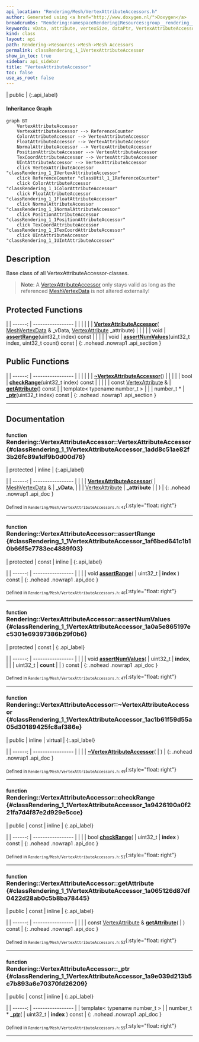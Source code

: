 ```yaml
---
api_location: "Rendering/Mesh/VertexAttributeAccessors.h"
author: Generated using <a href="http://www.doxygen.nl/">Doxygen</a>
breadcrumbs: "Rendering:namespaceRendering|Resources:group__rendering__resources|Mesh:group__mesh|Mesh Accessors:group__mesh__accessor"
keywords: vData, attribute, vertexSize, dataPtr, VertexAttributeAccessor, assertRange, assertNumValues, ~VertexAttributeAccessor, checkRange, getAttribute, _ptr, throwRangeError
kind: class
layout: api
path: Rendering->Resources->Mesh->Mesh Accessors
permalink: classRendering_1_1VertexAttributeAccessor
show_in_toc: true
sidebar: api_sidebar
title: "VertexAttributeAccessor"
toc: false
use_as_root: false
---
```


| public |
{:.api_label}

#### Inheritance Graph

```mermaid
graph BT
	VertexAttributeAccessor
	VertexAttributeAccessor --> ReferenceCounter
	ColorAttributeAccessor --> VertexAttributeAccessor
	FloatAttributeAccessor --> VertexAttributeAccessor
	NormalAttributeAccessor --> VertexAttributeAccessor
	PositionAttributeAccessor --> VertexAttributeAccessor
	TexCoordAttributeAccessor --> VertexAttributeAccessor
	UIntAttributeAccessor --> VertexAttributeAccessor
	click VertexAttributeAccessor "classRendering_1_1VertexAttributeAccessor"
	click ReferenceCounter "classUtil_1_1ReferenceCounter"
	click ColorAttributeAccessor "classRendering_1_1ColorAttributeAccessor"
	click FloatAttributeAccessor "classRendering_1_1FloatAttributeAccessor"
	click NormalAttributeAccessor "classRendering_1_1NormalAttributeAccessor"
	click PositionAttributeAccessor "classRendering_1_1PositionAttributeAccessor"
	click TexCoordAttributeAccessor "classRendering_1_1TexCoordAttributeAccessor"
	click UIntAttributeAccessor "classRendering_1_1UIntAttributeAccessor"
```

## Description



Base class of all VertexAttributeAccessor-classes.
> **Note**: A [VertexAttributeAccessor](classRendering_1_1VertexAttributeAccessor) only stays valid as long as the referenced [MeshVertexData](classRendering_1_1MeshVertexData) is not altered externally!






## Protected Functions

|
| ------: | ----------------- |
|  | |
|  | **[VertexAttributeAccessor](#classRendering_1_1VertexAttributeAccessor_1add8c51ae82f3b26fc89a1df9b0d00d76)**( [MeshVertexData](classRendering_1_1MeshVertexData) & _vData,  [VertexAttribute](classRendering_1_1VertexAttribute)  _attribute) |
|  | |
| void | **[assertRange](#classRendering_1_1VertexAttributeAccessor_1af6bed641c1b10b66f5e7783ec4889f03)**(uint32_t index) const |
|  | |
| void | **[assertNumValues](#classRendering_1_1VertexAttributeAccessor_1a0a5e865197ec5301e69397386b29f0b6)**(uint32_t index, uint32_t count) const |
{: .nohead .nowrap1 .api_section }


## Public Functions

|
| ------: | ----------------- |
|  | |
|  | **[~VertexAttributeAccessor](#classRendering_1_1VertexAttributeAccessor_1ac1b61f59d55a05d30189425fc8af386e)**() |
|  | |
| bool | **[checkRange](#classRendering_1_1VertexAttributeAccessor_1a9426190a0f221fa7d4f87e2d929e5cce)**(uint32_t index) const |
|  | |
| const [VertexAttribute](classRendering_1_1VertexAttribute) & | **[getAttribute](#classRendering_1_1VertexAttributeAccessor_1a065126d87df0422d28ab0c5b8ba78445)**() const |
| template< typename number_t  >  | |
| number_t * | **[_ptr](#classRendering_1_1VertexAttributeAccessor_1a9e039d213b5c7b893a6e70370fd26209)**(uint32_t index) const |
{: .nohead .nowrap1 .api_section }


-------------------------------------------------------------------

## Documentation

### <small>function</small><br/> Rendering::VertexAttributeAccessor::VertexAttributeAccessor {#classRendering_1_1VertexAttributeAccessor_1add8c51ae82f3b26fc89a1df9b0d00d76}

| protected | inline |
{:.api_label}

|
| ------: | ----------------- |
|  |
|  **[VertexAttributeAccessor](#classRendering_1_1VertexAttributeAccessor_1add8c51ae82f3b26fc89a1df9b0d00d76)**( |  [MeshVertexData](classRendering_1_1MeshVertexData) & | **_vData**, |
| |  [VertexAttribute](classRendering_1_1VertexAttribute)  | **_attribute** |
|   ) |
{: .nohead .nowrap1 .api_doc }





<sub>Defined in `Rendering/Mesh/VertexAttributeAccessors.h:41`</sub>{:style="float: right"}

-------------------------------------------------------------------

### <small>function</small><br/> Rendering::VertexAttributeAccessor::assertRange {#classRendering_1_1VertexAttributeAccessor_1af6bed641c1b10b66f5e7783ec4889f03}

| protected | const | inline |
{:.api_label}

|
| ------: | ----------------- |
|  |
| void **[assertRange](#classRendering_1_1VertexAttributeAccessor_1af6bed641c1b10b66f5e7783ec4889f03)**( | uint32_t | **index** ) const |
{: .nohead .nowrap1 .api_doc }





<sub>Defined in `Rendering/Mesh/VertexAttributeAccessors.h:46`</sub>{:style="float: right"}

-------------------------------------------------------------------

### <small>function</small><br/> Rendering::VertexAttributeAccessor::assertNumValues {#classRendering_1_1VertexAttributeAccessor_1a0a5e865197ec5301e69397386b29f0b6}

| protected | const |
{:.api_label}

|
| ------: | ----------------- |
|  |
| void **[assertNumValues](#classRendering_1_1VertexAttributeAccessor_1a0a5e865197ec5301e69397386b29f0b6)**( | uint32_t | **index**, |
| | uint32_t | **count** |
|   ) const |
{: .nohead .nowrap1 .api_doc }





<sub>Defined in `Rendering/Mesh/VertexAttributeAccessors.h:47`</sub>{:style="float: right"}

-------------------------------------------------------------------

### <small>function</small><br/> Rendering::VertexAttributeAccessor::~VertexAttributeAccessor {#classRendering_1_1VertexAttributeAccessor_1ac1b61f59d55a05d30189425fc8af386e}

| public | inline | virtual |
{:.api_label}

|
| ------: | ----------------- |
|  |
|  **[~VertexAttributeAccessor](#classRendering_1_1VertexAttributeAccessor_1ac1b61f59d55a05d30189425fc8af386e)**( |  ) |
{: .nohead .nowrap1 .api_doc }





<sub>Defined in `Rendering/Mesh/VertexAttributeAccessors.h:49`</sub>{:style="float: right"}

-------------------------------------------------------------------

### <small>function</small><br/> Rendering::VertexAttributeAccessor::checkRange {#classRendering_1_1VertexAttributeAccessor_1a9426190a0f221fa7d4f87e2d929e5cce}

| public | const | inline |
{:.api_label}

|
| ------: | ----------------- |
|  |
| bool **[checkRange](#classRendering_1_1VertexAttributeAccessor_1a9426190a0f221fa7d4f87e2d929e5cce)**( | uint32_t | **index** ) const |
{: .nohead .nowrap1 .api_doc }





<sub>Defined in `Rendering/Mesh/VertexAttributeAccessors.h:51`</sub>{:style="float: right"}

-------------------------------------------------------------------

### <small>function</small><br/> Rendering::VertexAttributeAccessor::getAttribute {#classRendering_1_1VertexAttributeAccessor_1a065126d87df0422d28ab0c5b8ba78445}

| public | const | inline |
{:.api_label}

|
| ------: | ----------------- |
|  |
| const [VertexAttribute](classRendering_1_1VertexAttribute) & **[getAttribute](#classRendering_1_1VertexAttributeAccessor_1a065126d87df0422d28ab0c5b8ba78445)**( |  ) const |
{: .nohead .nowrap1 .api_doc }





<sub>Defined in `Rendering/Mesh/VertexAttributeAccessors.h:52`</sub>{:style="float: right"}

-------------------------------------------------------------------

### <small>function</small><br/> Rendering::VertexAttributeAccessor::_ptr {#classRendering_1_1VertexAttributeAccessor_1a9e039d213b5c7b893a6e70370fd26209}

| public | const | inline |
{:.api_label}

|
| ------: | ----------------- |
| template< typename number_t  > |
| number_t * **[_ptr](#classRendering_1_1VertexAttributeAccessor_1a9e039d213b5c7b893a6e70370fd26209)**( | uint32_t | **index** ) const |
{: .nohead .nowrap1 .api_doc }





<sub>Defined in `Rendering/Mesh/VertexAttributeAccessors.h:55`</sub>{:style="float: right"}

-------------------------------------------------------------------

